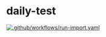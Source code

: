 # daily-test
[![.github/workflows/run-import.yaml](https://github.com/alan-y/daily-test/actions/workflows/run-import.yaml/badge.svg)](https://github.com/alan-y/daily-test/actions/workflows/run-import.yaml)